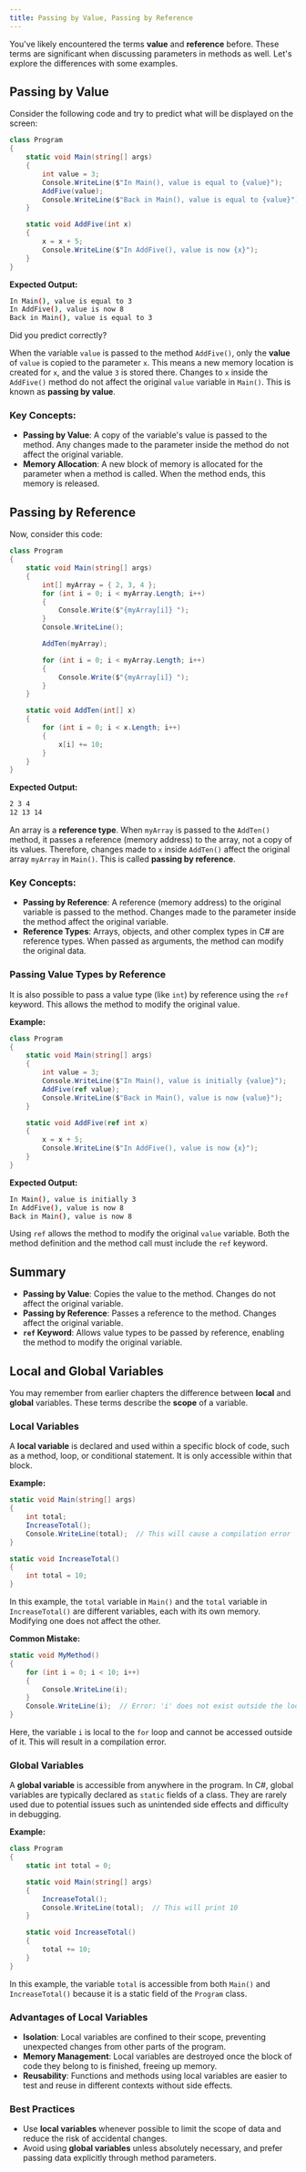 ```yaml
---
title: Passing by Value, Passing by Reference
---
```


You've likely encountered the terms **value** and **reference** before. These terms are significant when discussing parameters in methods as well. Let's explore the differences with some examples.

## Passing by Value

Consider the following code and try to predict what will be displayed on the screen:

```csharp
class Program
{
    static void Main(string[] args)
    {
        int value = 3;
        Console.WriteLine($"In Main(), value is equal to {value}");
        AddFive(value);
        Console.WriteLine($"Back in Main(), value is equal to {value}");
    }

    static void AddFive(int x)
    {
        x = x + 5;
        Console.WriteLine($"In AddFive(), value is now {x}");
    }
}
```

**Expected Output:**

```bash
In Main(), value is equal to 3
In AddFive(), value is now 8
Back in Main(), value is equal to 3
```

Did you predict correctly?

When the variable `value` is passed to the method `AddFive()`, only the **value** of `value` is copied to the parameter `x`. This means a new memory location is created for `x`, and the value `3` is stored there. Changes to `x` inside the `AddFive()` method do not affect the original `value` variable in `Main()`. This is known as **passing by value**.

### Key Concepts:

- **Passing by Value**: A copy of the variable's value is passed to the method. Any changes made to the parameter inside the method do not affect the original variable.
- **Memory Allocation**: A new block of memory is allocated for the parameter when a method is called. When the method ends, this memory is released.

## Passing by Reference

Now, consider this code:

```csharp
class Program
{
    static void Main(string[] args)
    {
        int[] myArray = { 2, 3, 4 };
        for (int i = 0; i < myArray.Length; i++)
        {
            Console.Write($"{myArray[i]} ");
        }
        Console.WriteLine();

        AddTen(myArray);

        for (int i = 0; i < myArray.Length; i++)
        {
            Console.Write($"{myArray[i]} ");
        }
    }

    static void AddTen(int[] x)
    {
        for (int i = 0; i < x.Length; i++)
        {
            x[i] += 10;
        }
    }
}
```

**Expected Output:**

```bash
2 3 4 
12 13 14 
```

An array is a **reference type**. When `myArray` is passed to the `AddTen()` method, it passes a reference (memory address) to the array, not a copy of its values. Therefore, changes made to `x` inside `AddTen()` affect the original array `myArray` in `Main()`. This is called **passing by reference**.

### Key Concepts:

- **Passing by Reference**: A reference (memory address) to the original variable is passed to the method. Changes made to the parameter inside the method affect the original variable.
- **Reference Types**: Arrays, objects, and other complex types in C# are reference types. When passed as arguments, the method can modify the original data.

### Passing Value Types by Reference

It is also possible to pass a value type (like `int`) by reference using the `ref` keyword. This allows the method to modify the original value.

**Example:**

```csharp
class Program
{
    static void Main(string[] args)
    {
        int value = 3;
        Console.WriteLine($"In Main(), value is initially {value}");
        AddFive(ref value);
        Console.WriteLine($"Back in Main(), value is now {value}");
    }

    static void AddFive(ref int x)
    {
        x = x + 5;
        Console.WriteLine($"In AddFive(), value is now {x}");
    }
}
```

**Expected Output:**

```bash
In Main(), value is initially 3
In AddFive(), value is now 8
Back in Main(), value is now 8
```

Using `ref` allows the method to modify the original `value` variable. Both the method definition and the method call must include the `ref` keyword.

## Summary

- **Passing by Value**: Copies the value to the method. Changes do not affect the original variable.
- **Passing by Reference**: Passes a reference to the method. Changes affect the original variable.
- **`ref` Keyword**: Allows value types to be passed by reference, enabling the method to modify the original variable.

## Local and Global Variables

You may remember from earlier chapters the difference between **local** and **global** variables. These terms describe the **scope** of a variable.

### Local Variables

A **local variable** is declared and used within a specific block of code, such as a method, loop, or conditional statement. It is only accessible within that block.

**Example:**

```csharp
static void Main(string[] args)
{
    int total;
    IncreaseTotal();
    Console.WriteLine(total);  // This will cause a compilation error
}

static void IncreaseTotal()
{
    int total = 10;
}
```

In this example, the `total` variable in `Main()` and the `total` variable in `IncreaseTotal()` are different variables, each with its own memory. Modifying one does not affect the other.

**Common Mistake:**

```csharp
static void MyMethod()
{
    for (int i = 0; i < 10; i++)
    {
        Console.WriteLine(i);
    }
    Console.WriteLine(i);  // Error: 'i' does not exist outside the loop
}
```

Here, the variable `i` is local to the `for` loop and cannot be accessed outside of it. This will result in a compilation error.

### Global Variables

A **global variable** is accessible from anywhere in the program. In C#, global variables are typically declared as `static` fields of a class. They are rarely used due to potential issues such as unintended side effects and difficulty in debugging.

**Example:**

```csharp
class Program
{
    static int total = 0;

    static void Main(string[] args)
    {
        IncreaseTotal();
        Console.WriteLine(total);  // This will print 10
    }

    static void IncreaseTotal()
    {
        total += 10;
    }
}
```

In this example, the variable `total` is accessible from both `Main()` and `IncreaseTotal()` because it is a static field of the `Program` class.

### Advantages of Local Variables

- **Isolation**: Local variables are confined to their scope, preventing unexpected changes from other parts of the program.
- **Memory Management**: Local variables are destroyed once the block of code they belong to is finished, freeing up memory.
- **Reusability**: Functions and methods using local variables are easier to test and reuse in different contexts without side effects.

### Best Practices

- Use **local variables** whenever possible to limit the scope of data and reduce the risk of accidental changes.
- Avoid using **global variables** unless absolutely necessary, and prefer passing data explicitly through method parameters.
